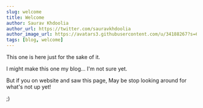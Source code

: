 ```yaml
---
slug: welcome
title: Welcome
author: Saurav Khdoolia
author_url: https://twitter.com/sauravkhdoolia
author_image_url: https://avatars3.githubusercontent.com/u/34188267?s=60&v=4
tags: [blog, welcome]
---
```


This one is here just for the sake of it.

I might make this one my blog... I'm not sure yet.

But if you on website and saw this page, May be stop looking around for what's not up yet!

;)
